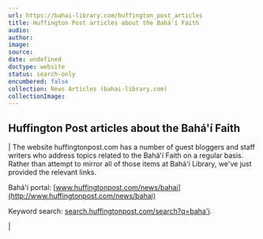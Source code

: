 ```yaml
---
url: https://bahai-library.com/huffington_post_articles
title: Huffington Post articles about the Bahá'í Faith
audio: 
author: 
image: 
source: 
date: undefined
doctype: website
status: search-only
encumbered: false
collection: News Articles (bahai-library.com)
collectionImage: 
---
```



## Huffington Post articles about the Bahá'í Faith


| The website huffingtonpost.com has a number of guest bloggers and staff writers who address topics related to the Bahá'í Faith on a regular basis. Rather than attempt to mirror all of those items at Bahá'í Library, we've just provided the relevant links.  
  
Bahá'í portal: [www.huffingtonpost.com/news/bahai](http://www.huffingtonpost.com/news/bahai)

Keyword search: [search.huffingtonpost.com/search?q=baha'i](http://search.huffingtonpost.com/search?q=baha'i).



 |